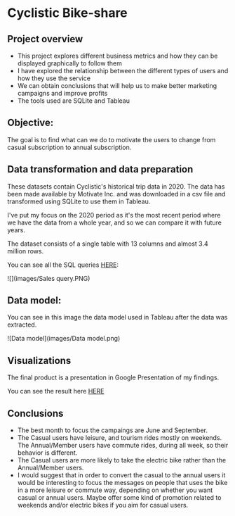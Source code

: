# Cyclistic Bike-share
## Project overview
* This project explores different business metrics and how they can be displayed graphically to follow them
* I have explored the relationship between the different types of users and how they use the service
* We can obtain conclusions that will help us to make better marketing campaigns and improve profits
* The tools used are SQLite and Tableau

## Objective:
The goal is to find what can we do to motivate the users to change from casual subscription to annual subscription.

## Data transformation and data preparation
These datasets contain Cyclistic's historical trip data in 2020. The data has been made available by Motivate Inc. and was downloaded in a csv file and transformed using SQLite to use them in Tableau.

I've put my focus on the 2020 period as it's the most recent period where we have the data from a whole year, and so we can compare it with future years.

The dataset consists of a single table with 13 columns and almost 3.4 million rows.

You can see all the SQL queries [HERE](https://github.com/victort9/Victor-Projects/tree/main/Query):

![](images/Sales query.PNG)

## Data model:
You can see in this image the data model used in Tableau after the data was extracted.

![Data model](images/Data model.png)

## Visualizations
The final product is a presentation in Google Presentation of my findings.

You can see the result here [HERE](https://docs.google.com/presentation/d/1-W0WErICYOC2aFaU2lhP7XbpT2kkeuYIDDBILigH88o/edit#slide=id.p)

## Conclusions
* The best month to focus the campaings are June and September.
* The Casual users have leisure, and tourism rides mostly on weekends. The Annual/Member users have commute rides, during all week, so their behavior is different.
* The Casual users are more likely to take the electric bike rather than the Annual/Member users.
* I would suggest that in order to convert the casual to the annual users it would be interesting to focus the messages on people that uses the bike in a more leisure or commute way, depending on whether you want casual or annual users. Maybe offer some kind of promotion related to weekends and/or electric bikes if you aim for casual users.
